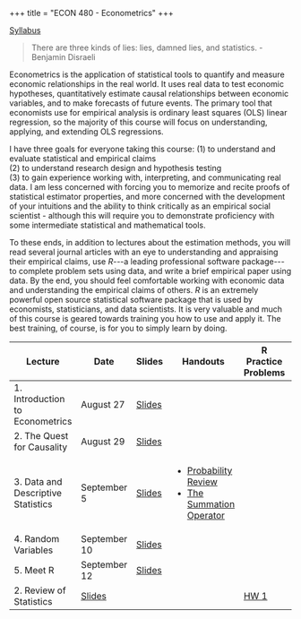 +++
title = "ECON 480 - Econometrics"
+++

[Syllabus](https://www.dropbox.com/s/g19k5rr57qtqvzo/ECON_480_F2018_Safner_Syllabus.pdf?dl=0)

> There are three kinds of lies: lies, damned lies, and statistics. - Benjamin Disraeli

Econometrics is the application of statistical tools to quantify and measure economic relationships in the real world. It uses real data to test economic hypotheses, quantitatively estimate causal relationships between economic variables, and to make forecasts of future events. The primary tool that economists use for empirical analysis is ordinary least squares (OLS) linear regression, so the majority of this course will focus on understanding, applying, and extending OLS regressions. 

I have three goals for everyone taking this course: (1) to understand and evaluate statistical and empirical claims<br> (2) to understand research design and hypothesis testing<br> (3) to gain experience working with, interpreting, and communicating real data. I am less concerned with forcing you to memorize and recite proofs of statistical estimator properties, and more concerned with the development of your intuitions and the ability to think critically as an empirical social scientist - although this will require you to demonstrate proficiency with some intermediate statistical and mathematical tools. 

To these ends, in addition to lectures about the estimation methods, you will read several journal articles with an eye to understanding and appraising their empirical claims, use $R$---a leading professional software package---to complete problem sets using data, and write a brief empirical paper using data. By the end, you should feel comfortable working with economic data and understanding the empirical claims of others. $R$ is an extremely powerful open source statistical software package that is used by economists, statisticians, and data scientists. It is very valuable and much of this course is geared towards training you how to use and apply it. The best training, of course, is for you to simply learn by doing. 

| Lecture | Date | Slides | Handouts | R Practice Problems | Homework |
|---|---|----|---|---|---|
| 1. Introduction to Econometrics | August 27 | [Slides](https://github.com/ryansafner/ECON480Fall2018/raw/master/Lecture1.pdf) |  |  |  | |
| 2. The Quest for Causality | August 29 | [Slides](https://github.com/ryansafner/ECON480Fall2018/blob/master/Lecture2.pdf)|  |  |  | |
| 3. Data and Descriptive Statistics | September 5 | [Slides](https://github.com/ryansafner/ECON480Fall2018/blob/master/Lecture3.pdf)| <ul><li>[Probability Review](https://www.dropbox.com/s/g5uwfu5p8yopd67/Probability%20Review.pdf?dl=0)<li>[The Summation Operator](https://www.dropbox.com/s/88961yofeyfiquc/Summation%20Operator.pdf?dl=0)</ul> |  |  | |
| 4. Random Variables | September 10 | [Slides](https://github.com/ryansafner/ECON480Fall2018/blob/master/Lecture3.pdf)|  |  |  | |
| 5. Meet R | September 12 | [Slides](https://github.com/ryansafner/ECON480Fall2018/blob/master/Lecture3.pdf)|  |  |  | |
| 2. Review of Statistics | [Slides](https://www.dropbox.com/s/pwydh9mmqihesct/2.%20Review%20of%20Statistics%20p.pdf?dl=0) |  |   | [HW 1](https://www.dropbox.com/s/jue8kuascbxgeyr/Problem%20Set%201.pdf?dl=0) | 


